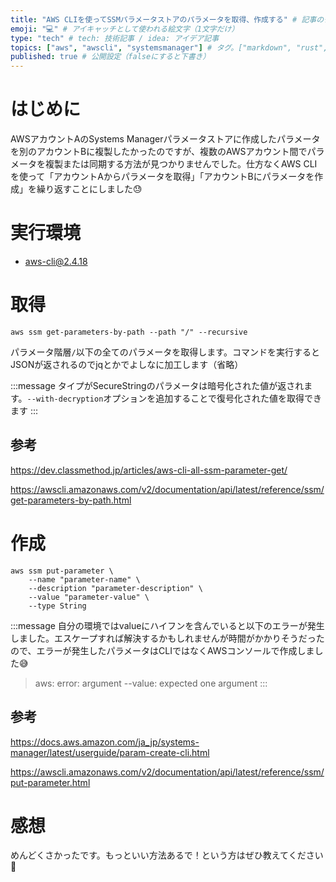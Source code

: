 ```yaml
---
title: "AWS CLIを使ってSSMパラメータストアのパラメータを取得、作成する" # 記事のタイトル
emoji: "💻" # アイキャッチとして使われる絵文字（1文字だけ）
type: "tech" # tech: 技術記事 / idea: アイデア記事
topics: ["aws", "awscli", "systemsmanager"] # タグ。["markdown", "rust", "aws"]のように指定する
published: true # 公開設定（falseにすると下書き）
---
```


# はじめに
AWSアカウントAのSystems Managerパラメータストアに作成したパラメータを別のアカウントBに複製したかったのですが、複数のAWSアカウント間でパラメータを複製または同期する方法が見つかりませんでした。仕方なくAWS CLIを使って「アカウントAからパラメータを取得」「アカウントBにパラメータを作成」を繰り返すことにしました😓

# 実行環境
- aws-cli@2.4.18

# 取得

```
aws ssm get-parameters-by-path --path "/" --recursive
```

パラメータ階層`/`以下の全てのパラメータを取得します。コマンドを実行するとJSONが返されるのでjqとかでよしなに加工します（省略）

:::message
タイプがSecureStringのパラメータは暗号化された値が返されます。`--with-decryption`オプションを追加することで復号化された値を取得できます
:::

## 参考

https://dev.classmethod.jp/articles/aws-cli-all-ssm-parameter-get/

https://awscli.amazonaws.com/v2/documentation/api/latest/reference/ssm/get-parameters-by-path.html

# 作成

```
aws ssm put-parameter \
    --name "parameter-name" \
    --description "parameter-description" \
    --value "parameter-value" \
    --type String
```

:::message
自分の環境ではvalueにハイフンを含んでいると以下のエラーが発生しました。エスケープすれば解決するかもしれませんが時間がかかりそうだったので、エラーが発生したパラメータはCLIではなくAWSコンソールで作成しました😅
> aws: error: argument --value: expected one argument
:::

## 参考

https://docs.aws.amazon.com/ja_jp/systems-manager/latest/userguide/param-create-cli.html

https://awscli.amazonaws.com/v2/documentation/api/latest/reference/ssm/put-parameter.html

# 感想
めんどくさかったです。もっといい方法あるで！という方はぜひ教えてください🙏
